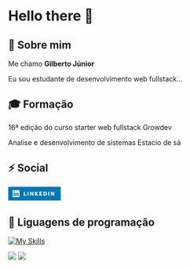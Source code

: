 


# Hello there 👋


## 🚀 Sobre mim
Me chamo <strong> Gilberto Júnior</strong>


Eu sou estudante de desenvolvimento web fullstack...

## 🎓 Formação 

16ª edição do curso starter web fullstack Growdev

Analise e desenvolvimento de sistemas Estacio de sá
## ⚡ Social

<a href="https://www.linkedin.com/in/gilberto-juniorsantos/"><img src="LinkedIn-0077B5_style%3Dfor-the-badge%26logo%3Dlinkedin%26logoColor%3Dwhite.png"></a>

 ## 💬 Liguagens de programação

 [![My Skills](https://skillicons.dev/icons?i=js,html,css,java)](https://skillicons.dev)


<img height="180em" src="https://github-readme-stats.vercel.app/api?username=Gilberto-psJunior&show_icons=true&theme=dracula&include_all_commits=true&count_private=true"/>
  <img height="180em" src="https://github-readme-stats.vercel.app/api/top-langs/?username=Gilberto-psJunior&layout=compact&langs_count=7&theme=dracula"/>


 